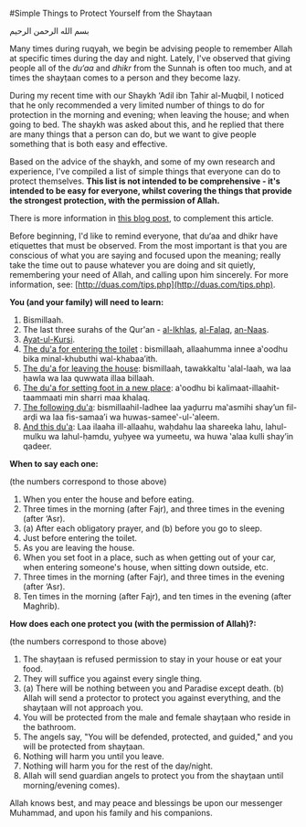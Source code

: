 [title: Simple Things to Protect Yourself from the Shaytaan - muhammadtim.com]:/
[menu: Protect Yourself]:/
[menu-locgroup: ruqyah]:/
[path: /protectys]:/
[alias: /articles/protectys]:/
[order: 4]:/

#Simple Things to Protect Yourself from the Shaytaan

بسم الله الرحمن الرحيم

Many times during ruqyah, we begin be advising people to remember Allah at specific times during the day and night. Lately, I've observed that giving people all of the *du‘aa* and *dhikr* from the Sunnah is often too much, and at times the shayṭaan comes to a person and they become lazy.

During my recent time with our Shaykh ‘Adil ibn Ṭahir al-Muqbil, I noticed that he only recommended a very limited number of things to do for protection in the morning and evening; when leaving the house; and when going to bed. The shaykh was asked about this, and he replied that there are many things that a person can do, but we want to give people something that is both easy and effective.

Based on the advice of the shaykh, and some of my own research and experience, I've compiled a list of simple things that everyone can do to protect themselves. **This list is not intended to be comprehensive - it's intended to be easy for everyone, whilst covering the things that provide the strongest protection, with the permission of Allah.**

There is more information in [this blog post](http://muhammadtim.com/posts/how-can-i-protect-myself), to complement this article.

Before beginning, I'd like to remind everyone, that du‘aa and dhikr have etiquettes that must be observed. From the most important is that you are conscious of what you are saying and focused upon the meaning; really take the time out to pause whatever you are doing and sit quietly, remembering your need of Allah, and calling upon him sincerely. For more information, see: [http://duas.com/tips.php](http://duas.com/tips.php).


**You (and your family) will need to learn:**

1. Bismillaah.
2. The last three surahs of the Qur'an - [al-Ikhlas](http://quran.com/112), [al-Falaq](http://quran.com/113), [an-Naas](http://quran.com/114).
3. [Ayat-ul-Kursi](http://quran.com/2/255).
4. [The du'a for entering the toilet](http://duas.com/dua/154/) : bismillaah, allaahumma innee a‛oodhu bika minal-khubuthi wal-khabaa’ith.
5. [The du'a for leaving the house](http://duas.com/dua/160/): bismillaah, tawakkaltu ‛alal-laah, wa laa ḥawla wa laa quwwata illaa billaah.
6. [The du'a for setting foot in a new place](http://duas.com/dua/359/): a‛oodhu bi kalimaat-illaahit-taammaati min sharri maa khalaq.
7. [The following du'a](http://duas.com/dua/238/): bismillaahil-ladhee laa yaḍurru ma‛asmihi shay’un fil-arḍi wa laa fis-samaa’i wa huwas-samee‛-ul-‛aleem.
8. [And this du'a](http://duas.com/dua/218/): Laa ilaaha ill-allaahu, waḥdahu laa shareeka lahu, lahul-mulku wa lahul-ḥamdu, yuḥyee wa yumeetu, wa huwa ‛alaa kulli shay’in qadeer.

**When to say each one:**
 
(the numbers correspond to those above)

1. When you enter the house and before eating.
2. Three times in the morning (after Fajr), and three times in the evening (after ‘Asr).
3. (a) After each obligatory prayer, and (b) before you go to sleep.
4. Just before entering the toilet.
5. As you are leaving the house.
6. When you set foot in a place, such as when getting out of your car, when entering someone's house, when sitting down outside, etc.
7. Three times in the morning (after Fajr), and three times in the evening (after ‘Asr).
8. Ten times in the morning (after Fajr), and ten times in the evening (after Maghrib).

**How does each one protect you (with the permission of Allah)?:** 

(the numbers correspond to those above)

1. The shayṭaan is refused permission to stay in your house or eat your food.
2. They will suffice you against every single thing.
3. (a) There will be nothing between you and Paradise except death. (b) Allah will send a protector to protect you against everything, and the shayṭaan will not approach you.
4. You will be protected from the male and female shayṭaan who reside in the bathroom.
5. The angels say, "You will be defended, protected, and guided," and you will be protected from shayṭaan.
6. Nothing will harm you until you leave.
7. Nothing will harm you for the rest of the day/night.
8. Allah will send guardian angels to protect you from the shayṭaan until morning/evening comes).

Allah knows best, and may peace and blessings be upon our messenger Muhammad, and upon his family and his companions.